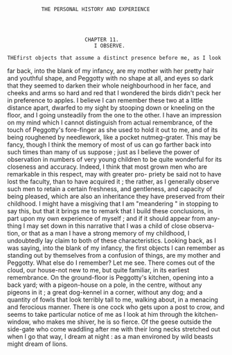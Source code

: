                THE PERSONAL HISTORY AND EXPERIENCE




                             CHAPTER 11.
                                I OBSERVE.

    THEfirst objects that assume a distinct presence before me, as I look
 far back, into the blank of my infancy, are my mother with her pretty
 hair and youthful shape, and Peggotty with no shape at all, and eyes so
 dark that they seemed to darken their whole neighbourhood in her face,
 and cheeks and arms so hard and red that I wondered the birds didn't
 peck her in preference to apples.
    I believe I can remember these two at a little distance apart, dwarfed
 to my sight by stooping down or kneeling on the floor, and I going
 unsteadily from the one to the other. I have an impression on my mind
 which I cannot distinguish from actual remembrance, of the touch of
 Peggotty's fore-finger as she used to hold it out to me, and of its being
 roughened by needlework, like a pocket nutmeg-grater.
    This may be fancy, though I think the memory of most of us can go
 farther back into such times than many of us suppose ; just as I believe
 the power of observation in numbers of very young children to be quite
 wonderful for its closeness and accuracy. Indeed, I think that most
 grown men who are remarkable in this respect, may with greater pro-
priety be said not to have lost the faculty, than to have acquired it ; the
rather, as I generally observe such men to retain a certain freshness, and
gentleness, and capacity of being pleased, which are also an inheritance
they have preserved from their childhood.
    I might have a misgiving that I am "meandering " in stopping to say
this, but that it brings me to remark that I build these conclusions, in
part upon my own experience of myself ; and if it should appear from any-
thing I may set down in this narrative that I was a child of close observa-
tion, or that as a man I have a strong memory of my childhood, I
undoubtedly lay claim to both of these characteristics.
   Looking back, as I was saying, into the blank of my infancy, the first
objects I can remember as standing out by themselves from a confusion of
things, are my mother and Peggotty. What else do I remember? Let
me see.
   There comes out of the cloud, our house-not new to me, but quite
familiar, in its earliest remembrance. On the ground-floor is Peggotty's
kitchen, opening into a back yard; with a pigeon-house on a pole, in the
centre, without any pigeons in it ; a great dog-kennel in a corner, without
any dog; and a quantity of fowls that look terribly tall to me, walking
about, in a menacing and ferocious manner. There is one cock who
gets upon a post to crow, and seems to take particular notice of me as I
look at him through the kitchen-window, who makes me shiver, he is so
fierce. Of the geese outside the side-gate who come waddling after me
with their long necks stretched out when I go that way, I dream at night :
as a man environed by wild beasts might dream of lions.
